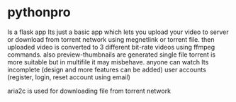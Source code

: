 # pythonpro
Is a flask app
Its just a basic app which lets you upload your video to server or download from torrent network using megnetlink or torrent file.
then uploaded video is converted to 3 different bit-rate videos using ffmpeg commands.
also preview-thumbnails are generated
single file torrent is more suitable but in multifile it may misbehave.
anyone can watch 
Its incomplete (design and more features can be added)
user accounts (register, login, reset account using email)

aria2c is used for downloading file from torrent network
